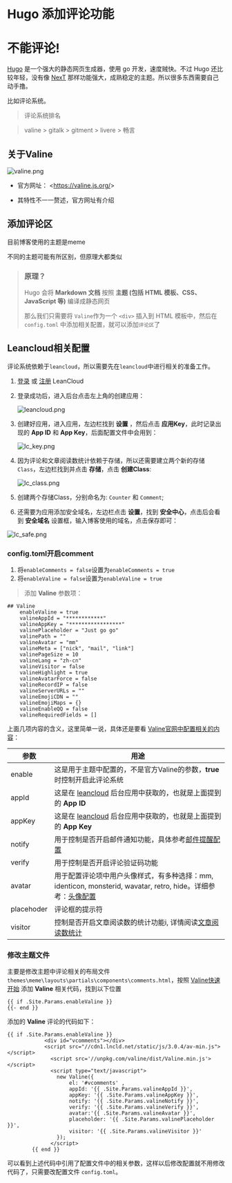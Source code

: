 # Hugo 添加评论功能


# 不能评论!

[Hugo](https://gohugo.io/) 是一个强大的静态网页生成器，使用 go 开发，速度贼快。不过 Hugo 还比较年轻，没有像 [NexT](https://theme-next.iissnan.com/) 那样功能强大，成熟稳定的主题。所以很多东西需要自己动手撸。

比如评论系统。

> 评论系统排名

> valine > gitalk > gitment > livere > 畅言



## 关于Valine

![valine.png](https://github.com/affectalways/affectalways.github.io/blob/master/images/hugo/hugo_comment/valine.png?raw=true)

- 官方网址： <<https://valine.js.org/>>

- 其特性不一一赘述，官方网址有介绍

  

## 添加评论区

目前博客使用的主题是meme

不同的主题可能有所区别，但原理大都类似

> ### 原理？
>
> Hugo 会将 **Markdown 文档** 按照 **主题 (包括 HTML 模板、CSS、JavaScript 等)** 编译成静态网页
>
> 那么我们只需要将 `Valine`作为一个 `<div>` 插入到 HTML 模板中，然后在 `config.toml` 中添加相关配置，就可以添加`评论区`了



## Leancloud相关配置

评论系统依赖于`leancloud`，所以需要先在`leancloud`中进行相关的准备工作。

1. [登录](https://leancloud.cn/dashboard/login.html#/signin) 或 [注册](https://leancloud.cn/dashboard/login.html#/signup) LeanCloud

2. 登录成功后，进入后台点击左上角的创建应用：

   ![leancloud.png](https://github.com/affectalways/affectalways.github.io/blob/master/images/hugo/hugo_comment/leancloud.png?raw=true)

3. 创建好应用，进入应用，左边栏找到 **设置** ，然后点击 **应用Key**，此时记录出现的 **App ID** 和 **App Key**，后面配置文件中会用到：

   ![lc_key.png](https://github.com/affectalways/affectalways.github.io/blob/master/images/hugo/hugo_comment/leancloud_key.png?raw=true)

   

4. 因为评论和文章阅读数统计依赖于存储，所以还需要建立两个新的存储 `Class`，左边栏找到并点击 **存储**，点击 **创建Class**:

   ![lc_class.png](https://github.com/affectalways/affectalways.github.io/blob/master/images/hugo/hugo_comment/leancloud_class.png?raw=true)

   

5. 创建两个存储Class，分别命名为: `Counter` 和 `Comment`;

6. 还需要为应用添加安全域名，左边栏点击 **设置**，找到 **安全中心**，点击后会看到 **安全域名** 设置框，输入博客使用的域名，点击保存即可：

![lc_safe.png](https://github.com/affectalways/affectalways.github.io/blob/master/images/hugo/hugo_comment/leancloud_safe.png?raw=true)





### config.toml开启comment

1. 将`enableComments = false`设置为`enableComments = true`
2. 将`enableValine = false`设置为`enableValine = true`

> 添加 **Valine** 参数项：

```
## Valine
    enableValine = true
    valineAppId = "************"
    valineAppKey = "*****************"
    valinePlaceholder = "Just go go"
    valinePath = ""
    valineAvatar = "mm"
    valineMeta = ["nick", "mail", "link"]
    valinePageSize = 10
    valineLang = "zh-cn"
    valineVisitor = false
    valineHighlight = true
    valineAvatarForce = false
    valineRecordIP = false
    valineServerURLs = ""
    valineEmojiCDN = ""
    valineEmojiMaps = {}
    valineEnableQQ = false
    valineRequiredFields = []
```

上面几项内容的含义，这里简单一说，具体还是要看 [Valine官网中配置相关的内容](https://valine.js.org/configuration.html)：

| 参数       | 用途                                                         |
| ---------- | ------------------------------------------------------------ |
| enable     | 这是用于主题中配置的，不是官方Valine的参数，**true**时控制开启此评论系统 |
| appId      | 这是在 [leancloud](https://leancloud.cn/) 后台应用中获取的，也就是上面提到的 **App ID** |
| appKey     | 这是在 [leancloud](https://leancloud.cn/) 后台应用中获取的，也就是上面提到的 **App Key** |
| notify     | 用于控制是否开启邮件通知功能，具体参考[邮件提醒配置](https://github.com/xCss/Valine/wiki/Valine-%E8%AF%84%E8%AE%BA%E7%B3%BB%E7%BB%9F%E4%B8%AD%E7%9A%84%E9%82%AE%E4%BB%B6%E6%8F%90%E9%86%92%E8%AE%BE%E7%BD%AE) |
| verify     | 用于控制是否开启评论验证码功能                               |
| avatar     | 用于配置评论项中用户头像样式，有多种选择：mm, identicon, monsterid, wavatar, retro, hide。详细参考：[头像配置](https://valine.js.org/avatar.html) |
| placehoder | 评论框的提示符                                               |
| visitor    | 控制是否开启文章阅读数的统计功能i, 详情阅读[文章阅读数统计](https://valine.js.org/visitor.html) |





### 修改主题文件

主要是修改主题中评论相关的布局文件 `themes\meme\layouts\partials\components\comments.html`，按照 [Valine快速开始](https://valine.js.org/quickstart.html) 添加 **Valine** 相关代码，找到以下位置

```
{{ if .Site.Params.enableValine }}
{{- end }}
```

添加的 **Valine** 评论的代码如下：

```
{{ if .Site.Params.enableValine }}
            <div id="vcomments"></div>
			<script src="//cdn1.lncld.net/static/js/3.0.4/av-min.js"></script>
			  <script src='//unpkg.com/valine/dist/Valine.min.js'></script>
			  <script type="text/javascript">
				new Valine({
					el: '#vcomments' ,
					appId: '{{ .Site.Params.valineAppId }}',
					appKey: '{{ .Site.Params.valineAppKey }}',
					notify: '{{ .Site.Params.valineNotify }}', 
					verify: '{{ .Site.Params.valineVerify }}', 
					avatar:'{{ .Site.Params.valineAvatar }}', 
					placeholder: '{{ .Site.Params.valinePlaceholder }}',
					visitor: '{{ .Site.Params.valineVisitor }}'
				});
			  </script>
        {{ end }}
```

可以看到上述代码中引用了配置文件中的相关参数，这样以后修改配置就不用修改代码了，只需要改配置文件 `config.toml`。
